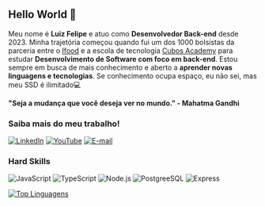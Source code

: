 ## Hello World :vulcan_salute:

Meu nome é **Luiz Felipe** e atuo como **Desenvolvedor Back-end** desde 2023. Minha trajetória começou quando fui um dos 1000 bolsistas da parceria entre o [Ifood](https://www.ifood.com.br/) e a escola de tecnologia [Cubos Academy](https://cubos.academy/) para estudar **Desenvolvimento de Software com foco em back-end**. Estou sempre em busca de mais conhecimento e aberto a **aprender novas linguagens e tecnologias**. Se conhecimento ocupa espaço, eu não sei, mas meu SSD é ilimitado:computer:

**"Seja a mudança que você deseja ver no mundo." - Mahatma Gandhi**

### Saiba mais do meu trabalho!
[![LinkedIn](https://img.shields.io/badge/LinkedIn-0077B5?style=for-the-badge&logo=linkedin&logoColor=white)](https://www.linkedin.com/in/devlfreis/)
 [![YouTube](https://img.shields.io/badge/YouTube-FF0000?style=for-the-badge&logo=youtube&logoColor=white)](https://www.youtube.com/channel/UCHtZUpwqO_FhX5qshDDdCow)  [![E-mail](https://img.shields.io/badge/Gmail-D14836?style=for-the-badge&logo=gmail&logoColor=white)](https://linkme.bio/devlfreis)

### Hard Skills
![JavaScript](https://img.shields.io/badge/JavaScript-323330?style=for-the-badge&logo=javascript&logoColor=F7DF1E )  ![TypeScript](https://img.shields.io/badge/TypeScript-007ACC?style=for-the-badge&logo=typescript&logoColor=white)  ![Node.js](https://img.shields.io/badge/Node%20js-339933?style=for-the-badge&logo=nodedotjs&logoColor=white)  ![PostgreeSQL](https://img.shields.io/badge/PostgreSQL-316192?style=for-the-badge&logo=postgresql&logoColor=white)  ![Express](https://img.shields.io/badge/Express%20js-000000?style=for-the-badge&logo=express&logoColor=white)



[![Top Linguagens](https://github-readme-stats.vercel.app/api/top-langs/?username=DevFelipreis&layout=donut-vertical&bg_color=000000&text_color=FFFFFF&title_color=800080&hide_border=true)](https://github.com/DevFelipreis)







